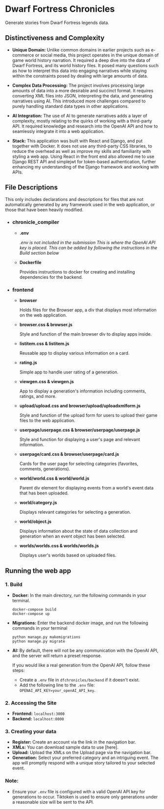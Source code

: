 # Dwarf Fortress Chronicles

Generate stories from Dwarf Fortress legends data.

## Distinctiveness and Complexity

- **Unique Domain:** Unlike common domains in earlier projects such as e-commerce or social media, this project operates in the unique domain of game world history narration. It required a deep dive into the data of Dwarf Fortress, and its world history files. It posed many questions such as how to interpret this data into engaging narratives while staying within the constraints posed by dealing with large amounts of data.

- **Complex Data Processing:** The project involves processing large amounts of data into a more desirable and succinct format. It requires converting XML files into JSON, interpreting the data, and generating narratives using AI. This introduced more challenges compared to purely handling standard data types in other applications.

- **AI Integration:** The use of AI to generate narratives adds a layer of complexity, mostly relating to the quirks of working with a third-party API. It required knowledge and research into the OpenAI API and how to seamlessly integrate it into a web application.

- **Stack:** This application was built with React and Django, and put together with Docker. It does not use any third-party CSS libraries, to reduce the overhead as well as improve my skills and familiarity with styling a web app. Using React in the front end also allowed me to use Django REST API and simplejwt for token-based authentication, further enhancing my understanding of the Django framework and working with APIs.

## File Descriptions

This only includes declarations and descriptions for files that are not automatically generated by any framework used in the web application, or those that have been heavily modified.

- ### **chronicle_compiler**

  - **.env**

    _.env is not included in the submission_
    _This is where the OpenAI API key is placed. This can be added by following the instructions in the Build section below_

  - **Dockerfile**

    Provides instructions to docker for creating and installing dependencies for the backend.

- ### **frontend**

  - **browser**

    Holds files for the Browser app, a div that displays most information on the web application.

  - **browser.css & browser.js**

    Style and function of the main browser div to display apps inside.

  - **listitem.css & listitem.js**

    Reusable app to display various information on a card.

  - **rating.js**

    Simple app to handle user rating of a generation.

  - **viewgen.css & viewgen.js**

    App to display a generation's information including comments, ratings, and more.

  - **upload/upload.css and browser/upload/uploadxmlform.js**

    Style and function of the upload form for users to upload their game files to the web application.

  - **userpage/userpage.css & browser/userpage/userpage.js**

    Style and function for displaying a user's page and relevant information.

  - **userpage/card.css & browser/userpage/card.js**

    Cards for the user page for selecting categories (favorites, comments, generations).

  - **world/world.css & world/world.js**

    Parent div element for displaying events from a world's event data that has been uploaded.

  - **world/category.js**

    Displays relevant categories for selecting a generation.

  - **world/object.js**

    Displays information about the state of data collection and generation when an event object has been selected.

  - **worlds/worlds.css & worlds/worlds.js**

    Displays user's worlds based on uploaded files.

## Running the web app

### 1. **Build**

- **Docker:** In the main directory, run the following commands in your terminal.

  ```
  docker-compose build
  docker-compose up
  ```

- **Migrations:** Enter the backend docker image, and run the following commands in your terminal

  ```
  python manage.py makemigrations
  python manage.py migrate
  ```

- **AI:** By default, there will not be any communication with the OpenAI API, and the server will return a preset response.

  If you would like a real generation from the OpenAI API, follow these steps:

  - Create a `.env` file in `dfchronicles/backend` if it doesn't exist.
  - Add the following line to the `.env` file: `OPENAI_API_KEY=your_openAI_API_key`.

### 2. **Accessing the Site**

- **Frontend:** `localhost:3000`
- **Backend:** `localhost:8000`

### 3. **Creating your data**

- **Register:** Create an account via the link in the navigation bar.
- **XMLs:** You can download sample data to use [here].
- **Upload:** Upload the XMLs on the Upload page via the navigation bar.
- **Generation:** Select your preferred category and an intriguing event. The app will promptly respond with a unique story tailored to your selected event.

### Note:

- Ensure your `.env` file is configured with a valid OpenAI API key for generations to occur. Tiktoken is used to ensure only generations under a reasonable size will be sent to the API.
